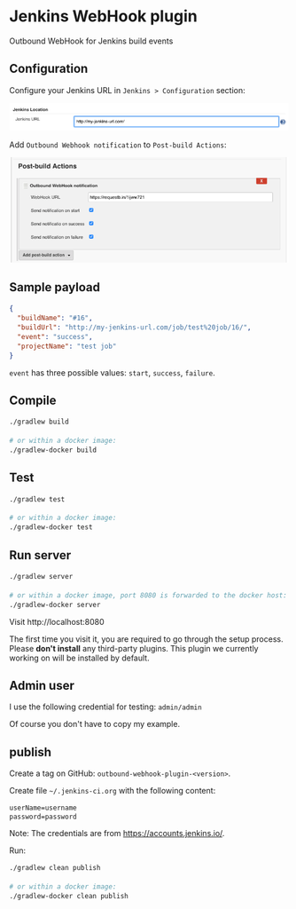 # Jenkins WebHook plugin

Outbound WebHook for Jenkins build events


## Configuration

Configure your Jenkins URL in `Jenkins > Configuration` section:

![](config1.png)

Add `Outbound Webhook notification` to `Post-build Actions`:

![](config2.png)


## Sample payload

```json
{
  "buildName": "#16",
  "buildUrl": "http://my-jenkins-url.com/job/test%20job/16/",
  "event": "success",
  "projectName": "test job"
}
```

`event` has three possible values: `start`, `success`, `failure`.


## Compile

```bash
./gradlew build

# or within a docker image:
./gradlew-docker build
```


## Test

```bash
./gradlew test

# or within a docker image:
./gradlew-docker test
```


## Run server

```bash
./gradlew server

# or within a docker image, port 8080 is forwarded to the docker host:
./gradlew-docker server
```

Visit http://localhost:8080

The first time you visit it, you are required to go through the setup process.
Please **don't install** any third-party plugins. This plugin we currently working on will be installed by default.


## Admin user

I use the following credential for testing: `admin/admin`

Of course you don't have to copy my example.


## publish

Create a tag on GitHub: `outbound-webhook-plugin-<version>`.

Create file `~/.jenkins-ci.org` with the following content:

```
userName=username
password=password
```

Note: The credentials are from https://accounts.jenkins.io/.

Run:

```bash
./gradlew clean publish

# or within a docker image:
./gradlew-docker clean publish
```
